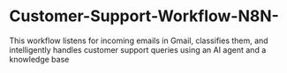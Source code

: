 # Customer-Support-Workflow-N8N-
This workflow listens for incoming emails in Gmail, classifies them, and intelligently handles customer support queries using an AI agent and a knowledge base

